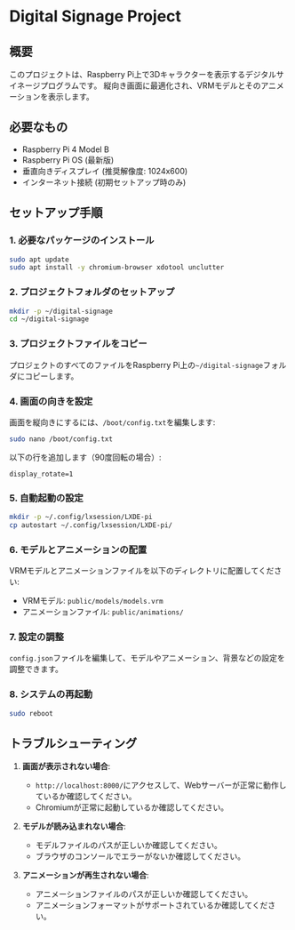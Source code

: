 # Digital Signage Project

## 概要
このプロジェクトは、Raspberry Pi上で3Dキャラクターを表示するデジタルサイネージプログラムです。
縦向き画面に最適化され、VRMモデルとそのアニメーションを表示します。

## 必要なもの
- Raspberry Pi 4 Model B
- Raspberry Pi OS (最新版)
- 垂直向きディスプレイ (推奨解像度: 1024x600)
- インターネット接続 (初期セットアップ時のみ)

## セットアップ手順

### 1. 必要なパッケージのインストール
```bash
sudo apt update
sudo apt install -y chromium-browser xdotool unclutter
```

### 2. プロジェクトフォルダのセットアップ
```bash
mkdir -p ~/digital-signage
cd ~/digital-signage
```

### 3. プロジェクトファイルをコピー
プロジェクトのすべてのファイルをRaspberry Pi上の`~/digital-signage`フォルダにコピーします。

### 4. 画面の向きを設定
画面を縦向きにするには、`/boot/config.txt`を編集します:

```bash
sudo nano /boot/config.txt
```

以下の行を追加します（90度回転の場合）:
```
display_rotate=1
```

### 5. 自動起動の設定
```bash
mkdir -p ~/.config/lxsession/LXDE-pi
cp autostart ~/.config/lxsession/LXDE-pi/
```

### 6. モデルとアニメーションの配置
VRMモデルとアニメーションファイルを以下のディレクトリに配置してください:

- VRMモデル: `public/models/models.vrm`
- アニメーションファイル: `public/animations/`

### 7. 設定の調整
`config.json`ファイルを編集して、モデルやアニメーション、背景などの設定を調整できます。

### 8. システムの再起動
```bash
sudo reboot
```

## トラブルシューティング

1. **画面が表示されない場合**:
   - `http://localhost:8000/`にアクセスして、Webサーバーが正常に動作しているか確認してください。
   - Chromiumが正常に起動しているか確認してください。

2. **モデルが読み込まれない場合**:
   - モデルファイルのパスが正しいか確認してください。
   - ブラウザのコンソールでエラーがないか確認してください。

3. **アニメーションが再生されない場合**:
   - アニメーションファイルのパスが正しいか確認してください。
   - アニメーションフォーマットがサポートされているか確認してください。
